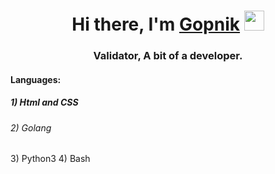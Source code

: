 <h1 align="center">Hi there, I'm <a href="https://t.me/MegaBzlomJopu" target="_blank">Gopnik</a> 
<img src="https://github.com/blackcater/blackcater/raw/main/images/Hi.gif" height="32"/></h1>
<h3 align="center">Validator, A bit of a developer.</h3>
<h4>Languages:</h4>
<h5 align="left">1) Html and CSS</h5>
<h6 align="left">2) Golang</h6>
<h7 align="left">3) Python3</h7>
<h8 align="left">4) Bash</h8>
